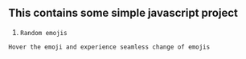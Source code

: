## This contains some simple javascript project

1.  `Random emojis`

```
Hover the emoji and experience seamless change of emojis
```
